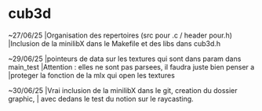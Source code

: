 # cub3d
~27/06/25
 |Organisation des repertoires (src pour .c / header pour.h)
 |Inclusion de la minilibX dans le Makefile et des libs dans cub3d.h 

~29/06/25
 |pointeurs de data sur les textures qui sont dans param dans main_test
 |Attention : elles ne sont pas parsees, il faudra juste bien penser a 
 |proteger la fonction de la mlx qui open les textures
 
 ~30/06/25
 |Vrai inclusion de la minilibX dans le git, creation du dossier graphic,
 | avec dedans le test du notion sur le raycasting.
